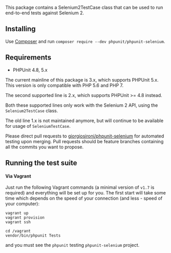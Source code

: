 This package contains a Selenium2TestCase class that can be used to run end-to-end tests against Selenium 2.

Installing
---

Use [Composer](https://getcomposer.org) and run `composer require --dev phpunit/phpunit-selenium`.

Requirements
---

- PHPUnit 4.8, 5.x

The current mainline of this package is 3.x, which supports PHPUnit 5.x. This version is only compatible with PHP 5.6 and PHP 7.

The second supported line is 2.x, which supports PHPUnit >= 4.8 instead.

Both these supported lines only work with the Selenium 2 API, using the `Selenium2TestCase` class.

The old line 1.x is not maintained anymore, but will continue to be available for usage of `SeleniumTestCase`.

Please direct pull requests to [giorgiosironi/phpunit-selenium](https://github.com/giorgiosironi/phpunit-selenium) for automated testing upon merging. Pull requests should be feature branches containing all the commits you want to propose.

Running the test suite
---

#### Via Vagrant

Just run the following Vagrant commands (a minimal version of `v1.7` is required) and everything will be set up for you. The first start will take some time which depends on the speed of your connection (and less - speed of your computer):

    vagrant up
    vagrant provision
    vagrant ssh

    cd /vagrant
    vendor/bin/phpunit Tests
 
and you must see the `phpunit` testing `phpunit-selenium` project.

